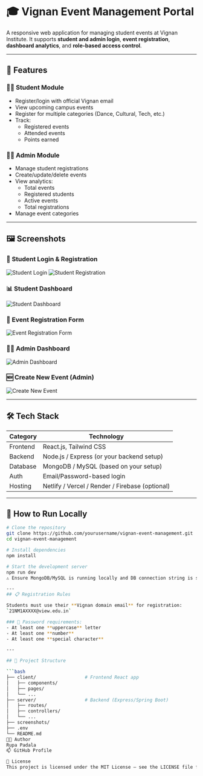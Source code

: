 # 🎓 Vignan Event Management Portal

A responsive web application for managing student events at Vignan Institute. It supports **student and admin login**, **event registration**, **dashboard analytics**, and **role-based access control**.

---

## 📌 Features

### 🧑‍🎓 Student Module
- Register/login with official Vignan email
- View upcoming campus events
- Register for multiple categories (Dance, Cultural, Tech, etc.)
- Track:
  - Registered events
  - Attended events
  - Points earned

### 🧑‍💼 Admin Module
- Manage student registrations
- Create/update/delete events
- View analytics:
  - Total events
  - Registered students
  - Active events
  - Total registrations
- Manage event categories

---

## 🖼️ Screenshots

### 🔐 Student Login & Registration
![Student Login](https://raw.githubusercontent.com/rupa-1122/EventManagementSystem/refs/heads/main/img/1.png)
![Student Registration](https://raw.githubusercontent.com/rupa-1122/EventManagementSystem/refs/heads/main/img/2.png)

### 📊 Student Dashboard
![Student Dashboard](https://raw.githubusercontent.com/rupa-1122/EventManagementSystem/refs/heads/main/img/3.png)

### 📝 Event Registration Form
![Event Registration Form](https://raw.githubusercontent.com/rupa-1122/EventManagementSystem/refs/heads/main/img/4.png)

### 🧑‍💼 Admin Dashboard
![Admin Dashboard](https://raw.githubusercontent.com/rupa-1122/EventManagementSystem/refs/heads/main/img/5.png)

### 🆕 Create New Event (Admin)
![Create New Event](https://raw.githubusercontent.com/rupa-1122/EventManagementSystem/refs/heads/main/img/6.png)

---

## 🛠️ Tech Stack

| Category | Technology |
|----------|------------|
| Frontend | React.js, Tailwind CSS |
| Backend  | Node.js / Express (or your backend setup) |
| Database | MongoDB / MySQL (based on your setup) |
| Auth     | Email/Password-based login |
| Hosting  | Netlify / Vercel / Render / Firebase (optional) |

---

## 🏁 How to Run Locally

```bash
# Clone the repository
git clone https://github.com/yourusername/vignan-event-management.git
cd vignan-event-management

# Install dependencies
npm install

# Start the development server
npm run dev
⚠️ Ensure MongoDB/MySQL is running locally and DB connection string is set in .env.

---
## 📋 Registration Rules

Students must use their **Vignan domain email** for registration:  
`21NM1AXXXX@view.edu.in`

### 🔐 Password requirements:
- At least one **uppercase** letter  
- At least one **number**  
- At least one **special character**

---

## 📂 Project Structure

```bash
├── client/                  # Frontend React app
│   ├── components/
│   ├── pages/
│   └── ...
├── server/                  # Backend (Express/Spring Boot)
│   ├── routes/
│   ├── controllers/
│   └── ...
├── screenshots/             
├── .env                  
└── README.md                
👩‍💻 Author
Rupa Padala
📫 GitHub Profile

📃 License
This project is licensed under the MIT License – see the LICENSE file for details.
